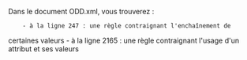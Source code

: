 Dans le document ODD.xml, vous trouverez :

		- à la ligne 247 : une règle contraignant l'enchaînement de
certaines valeurs
		- à la ligne 2165 : une règle contraignant l'usage d'un
attribut et ses valeurs
